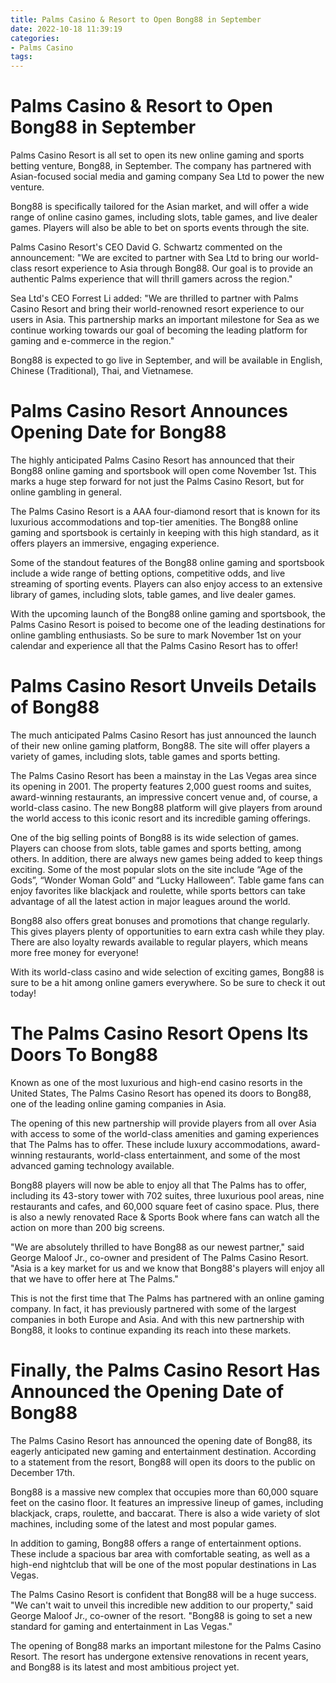 ```yaml
---
title: Palms Casino & Resort to Open Bong88 in September
date: 2022-10-18 11:39:19
categories:
- Palms Casino
tags:
---
```



#  Palms Casino & Resort to Open Bong88 in September

Palms Casino Resort is all set to open its new online gaming and sports betting venture, Bong88, in September. The company has partnered with Asian-focused social media and gaming company Sea Ltd to power the new venture.

Bong88 is specifically tailored for the Asian market, and will offer a wide range of online casino games, including slots, table games, and live dealer games. Players will also be able to bet on sports events through the site.

Palms Casino Resort's CEO David G. Schwartz commented on the announcement: "We are excited to partner with Sea Ltd to bring our world-class resort experience to Asia through Bong88. Our goal is to provide an authentic Palms experience that will thrill gamers across the region."

Sea Ltd's CEO Forrest Li added: "We are thrilled to partner with Palms Casino Resort and bring their world-renowned resort experience to our users in Asia. This partnership marks an important milestone for Sea as we continue working towards our goal of becoming the leading platform for gaming and e-commerce in the region."

Bong88 is expected to go live in September, and will be available in English, Chinese (Traditional), Thai, and Vietnamese.

#  Palms Casino Resort Announces Opening Date for Bong88

The highly anticipated Palms Casino Resort has announced that their Bong88 online gaming and sportsbook will open come November 1st. This marks a huge step forward for not just the Palms Casino Resort, but for online gambling in general.

The Palms Casino Resort is a AAA four-diamond resort that is known for its luxurious accommodations and top-tier amenities. The Bong88 online gaming and sportsbook is certainly in keeping with this high standard, as it offers players an immersive, engaging experience.

Some of the standout features of the Bong88 online gaming and sportsbook include a wide range of betting options, competitive odds, and live streaming of sporting events. Players can also enjoy access to an extensive library of games, including slots, table games, and live dealer games.

With the upcoming launch of the Bong88 online gaming and sportsbook, the Palms Casino Resort is poised to become one of the leading destinations for online gambling enthusiasts. So be sure to mark November 1st on your calendar and experience all that the Palms Casino Resort has to offer!

#  Palms Casino Resort Unveils Details of Bong88

The much anticipated Palms Casino Resort has just announced the launch of their new online gaming platform, Bong88. The site will offer players a variety of games, including slots, table games and sports betting.

The Palms Casino Resort has been a mainstay in the Las Vegas area since its opening in 2001. The property features 2,000 guest rooms and suites, award-winning restaurants, an impressive concert venue and, of course, a world-class casino. The new Bong88 platform will give players from around the world access to this iconic resort and its incredible gaming offerings.

One of the big selling points of Bong88 is its wide selection of games. Players can choose from slots, table games and sports betting, among others. In addition, there are always new games being added to keep things exciting. Some of the most popular slots on the site include “Age of the Gods”, “Wonder Woman Gold” and “Lucky Halloween”. Table game fans can enjoy favorites like blackjack and roulette, while sports bettors can take advantage of all the latest action in major leagues around the world.

Bong88 also offers great bonuses and promotions that change regularly. This gives players plenty of opportunities to earn extra cash while they play. There are also loyalty rewards available to regular players, which means more free money for everyone!

With its world-class casino and wide selection of exciting games, Bong88 is sure to be a hit among online gamers everywhere. So be sure to check it out today!

#  The Palms Casino Resort Opens Its Doors To Bong88

Known as one of the most luxurious and high-end casino resorts in the United States, The Palms Casino Resort has opened its doors to Bong88, one of the leading online gaming companies in Asia.

The opening of this new partnership will provide players from all over Asia with access to some of the world-class amenities and gaming experiences that The Palms has to offer. These include luxury accommodations, award-winning restaurants, world-class entertainment, and some of the most advanced gaming technology available.

Bong88 players will now be able to enjoy all that The Palms has to offer, including its 43-story tower with 702 suites, three luxurious pool areas, nine restaurants and cafes, and 60,000 square feet of casino space. Plus, there is also a newly renovated Race & Sports Book where fans can watch all the action on more than 200 big screens.

"We are absolutely thrilled to have Bong88 as our newest partner," said George Maloof Jr., co-owner and president of The Palms Casino Resort. "Asia is a key market for us and we know that Bong88's players will enjoy all that we have to offer here at The Palms."

This is not the first time that The Palms has partnered with an online gaming company. In fact, it has previously partnered with some of the largest companies in both Europe and Asia. And with this new partnership with Bong88, it looks to continue expanding its reach into these markets.

#  Finally, the Palms Casino Resort Has Announced the Opening Date of Bong88

The Palms Casino Resort has announced the opening date of Bong88, its eagerly anticipated new gaming and entertainment destination. According to a statement from the resort, Bong88 will open its doors to the public on December 17th.

Bong88 is a massive new complex that occupies more than 60,000 square feet on the casino floor. It features an impressive lineup of games, including blackjack, craps, roulette, and baccarat. There is also a wide variety of slot machines, including some of the latest and most popular games.

In addition to gaming, Bong88 offers a range of entertainment options. These include a spacious bar area with comfortable seating, as well as a high-end nightclub that will be one of the most popular destinations in Las Vegas.

The Palms Casino Resort is confident that Bong88 will be a huge success. "We can't wait to unveil this incredible new addition to our property," said George Maloof Jr., co-owner of the resort. "Bong88 is going to set a new standard for gaming and entertainment in Las Vegas."

The opening of Bong88 marks an important milestone for the Palms Casino Resort. The resort has undergone extensive renovations in recent years, and Bong88 is its latest and most ambitious project yet.